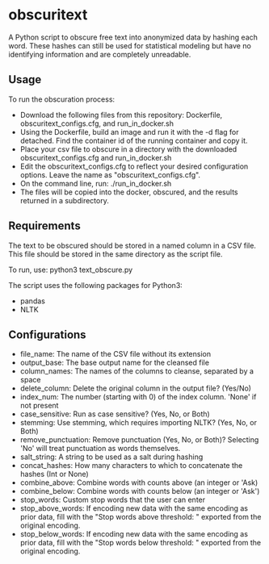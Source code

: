 # obscuritext
A Python script to obscure free text into anonymized data by hashing each word. These hashes can still be used for statistical modeling but have no identifying information and are completely unreadable.

## Usage
To run the obscuration process:
- Download the following files from this repository: Dockerfile, obscuritext_configs.cfg, and run_in_docker.sh
- Using the Dockerfile, build an image and run it with the -d flag for detached. Find the container id of the running container and copy it.
- Place your csv file to obscure in a directory with the downloaded obscuritext_configs.cfg and run_in_docker.sh
- Edit the obscuritext_configs.cfg to reflect your desired configuration options. Leave the name as "obscuritext_configs.cfg".
- On the command line, run: ./run_in_docker.sh <csv file name without extension> <container ID>
- The files will be copied into the docker, obscured, and the results returned in a subdirectory.

## Requirements
The text to be obscured should be stored in a named column in a CSV file. This file should be stored in the same directory as the script file.

To run, use: python3 text_obscure.py

The script uses the following packages for Python3:
- pandas
- NLTK


## Configurations
- file_name: The name of the CSV file without its extension
- output_base: The base output name for the cleansed file
- column_names: The names of the columns to cleanse, separated by a space
- delete_column: Delete the original column in the output file? (Yes/No)
- index_num: The number (starting with 0) of the index column. 'None' if not present
- case_sensitive: Run as case sensitive? (Yes, No, or Both)
- stemming: Use stemming, which requires importing NLTK? (Yes, No, or Both)
- remove_punctuation: Remove punctuation (Yes, No, or Both)? Selecting 'No' will treat punctuation as words themselves.
- salt_string: A string to be used as a salt during hashing
- concat_hashes: How many characters to which to concatenate the hashes (Int or None)
- combine_above: Combine words with counts above (an integer or 'Ask)
- combine_below: Combine words with counts below (an integer or 'Ask')
- stop_words: Custom stop words that the user can enter
- stop_above_words: If encoding new data with the same encoding as prior data, fill with the "Stop words above threshold: " exported from the original encoding.
- stop_below_words: If encoding new data with the same encoding as prior data, fill with the "Stop words below threshold: " exported from the original encoding.

